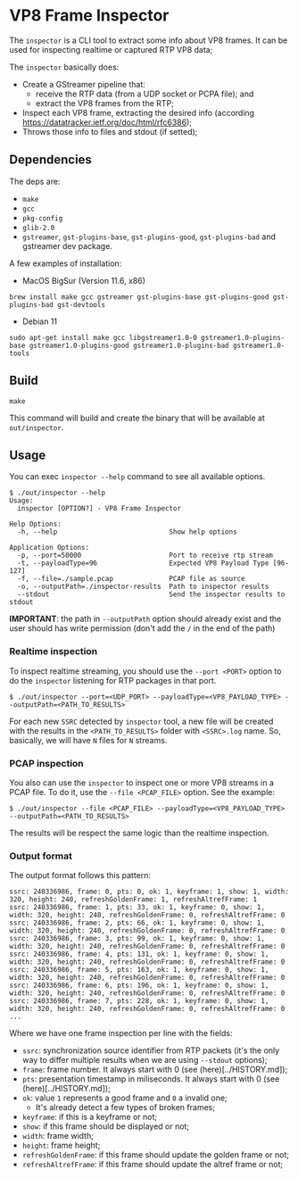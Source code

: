 # VP8 Frame Inspector

The `inspector` is a CLI tool to extract some info about VP8 frames. 
It can be used for inspecting realtime or captured RTP VP8 data;

The `inspector` basically does:
  * Create a GStreamer pipeline that:
    * receive the RTP data (from a UDP socket or PCPA file); and
    * extract the VP8 frames from the RTP;
  * Inspect each VP8 frame, extracting the desired info (according https://datatracker.ietf.org/doc/html/rfc6386);
  * Throws those info to files and stdout (if setted);

## Dependencies

The deps are:
* `make`
* `gcc`
* `pkg-config`
* `glib-2.0`
* `gstreamer`, `gst-plugins-base`, `gst-plugins-good`, `gst-plugins-bad` and gstreamer dev package.

A few examples of installation:

* MacOS BigSur (Version 11.6, x86)

```
brew install make gcc gstreamer gst-plugins-base gst-plugins-good gst-plugins-bad gst-devtools
```

* Debian 11

```
sudo apt-get install make gcc libgstreamer1.0-0 gstreamer1.0-plugins-base gstreamer1.0-plugins-good gstreamer1.0-plugins-bad gstreamer1.0-tools
```

## Build

```
make
```

This command will build and create the binary that will be available at `out/inspector`.


## Usage

You can exec `inspector --help` command to see all available options.

```
$ ./out/inspector --help
Usage:
  inspector [OPTION?] - VP8 Frame Inspector

Help Options:
  -h, --help                            Show help options

Application Options:
  -p, --port=50000                      Port to receive rtp stream
  -t, --payloadType=96                  Expected VP8 Payload Type [96-127]
  -f, --file=./sample.pcap              PCAP file as source
  -o, --outputPath=./inspector-results  Path to inspector results
  --stdout                              Send the inspector results to stdout
```

**IMPORTANT**: the path in `--outputPath` option should already exist and the user should has write permission (don't add the `/` in the end of the path)


### Realtime inspection

To inspect realtime streaming, you should use the `--port <PORT>` option to do the `inspector` listening for RTP packages in that port.

```
$ ./out/inspector --port=<UDP_PORT> --payloadType=<VP8_PAYLOAD_TYPE> --outputPath=<PATH_TO_RESULTS>
```

For each new `SSRC` detected by `inspector` tool, a new file will be created with the results in the `<PATH_TO_RESULTS>` folder with `<SSRC>.log` name. 
So, basically, we will have `N` files for `N` streams.


### PCAP inspection

You also can use the `inspector` to inspect one or more VP8 streams in a PCAP file. To do it, use the `--file <PCAP_FILE>` option. See the example:

```
$ ./out/inspector --file <PCAP_FILE> --payloadType=<VP8_PAYLOAD_TYPE> --outputPath=<PATH_TO_RESULTS>
```

The results will be respect the same logic than the realtime inspection.

### Output format

The output format follows this pattern:

```
ssrc: 240336986, frame: 0, pts: 0, ok: 1, keyframe: 1, show: 1, width: 320, height: 240, refreshGoldenFrame: 1, refreshAltrefFrame: 1 
ssrc: 240336986, frame: 1, pts: 33, ok: 1, keyframe: 0, show: 1, width: 320, height: 240, refreshGoldenFrame: 0, refreshAltrefFrame: 0 
ssrc: 240336986, frame: 2, pts: 66, ok: 1, keyframe: 0, show: 1, width: 320, height: 240, refreshGoldenFrame: 0, refreshAltrefFrame: 0 
ssrc: 240336986, frame: 3, pts: 99, ok: 1, keyframe: 0, show: 1, width: 320, height: 240, refreshGoldenFrame: 0, refreshAltrefFrame: 0 
ssrc: 240336986, frame: 4, pts: 131, ok: 1, keyframe: 0, show: 1, width: 320, height: 240, refreshGoldenFrame: 0, refreshAltrefFrame: 0 
ssrc: 240336986, frame: 5, pts: 163, ok: 1, keyframe: 0, show: 1, width: 320, height: 240, refreshGoldenFrame: 0, refreshAltrefFrame: 0 
ssrc: 240336986, frame: 6, pts: 196, ok: 1, keyframe: 0, show: 1, width: 320, height: 240, refreshGoldenFrame: 0, refreshAltrefFrame: 0 
ssrc: 240336986, frame: 7, pts: 228, ok: 1, keyframe: 0, show: 1, width: 320, height: 240, refreshGoldenFrame: 0, refreshAltrefFrame: 0 
...
```

Where we have one frame inspection per line with the fields:

- `ssrc`: synchronization source identifier from RTP packets (it's the only way to differ multiple results when we are using `--stdout` options);
- `frame`: frame number. It always start with 0 (see (here)[../HISTORY.md]);
- `pts`: presentation timestamp in miliseconds. It always start with 0 (see (here)[../HISTORY.md]);
- `ok`:  value `1` represents a good frame and `0` a invalid one;
  - It's already detect a few types of broken frames;
- `keyframe`: if this is a keyframe or not;
- `show`: if this frame should be displayed or not;
- `width`: frame width;
- `height`: frame height;
- `refreshGoldenFrame`: if this frame should update the golden frame or not;
- `refreshAltrefFrame`: if this frame should update the altref frame or not;
